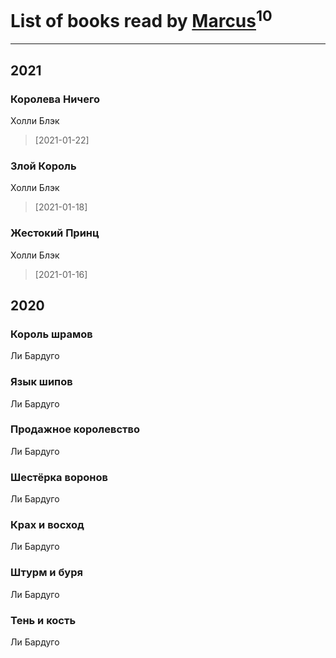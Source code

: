 # List of books read by [Marcus](https://www.facebook.com/profile.php?id=2710776892572610)<sup>10</sup>
---

## 2021

### Королева Ничего
Холли Блэк
> [2021-01-22] 


### Злой Король
Холли Блэк
> [2021-01-18] 


### Жестокий Принц
Холли Блэк
> [2021-01-16] 



## 2020

### Король шрамов
Ли Бардуго


### Язык шипов
Ли Бардуго


### Продажное королевство
Ли Бардуго


### Шестёрка воронов
Ли Бардуго


### Крах и восход
Ли Бардуго


### Штурм и буря
Ли Бардуго


### Тень и кость
Ли Бардуго




